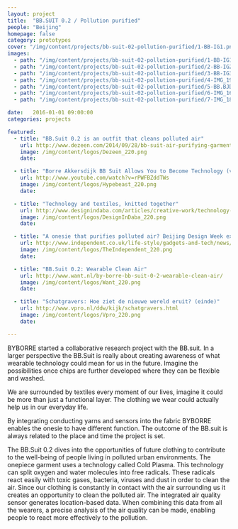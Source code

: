 ```yaml
---
layout: project
title:  "BB.SUIT 0.2 / Pollution purified"
people: "Beijing"
homepage: false
category: prototypes
cover: "/img/content/projects/bb-suit-02-pollution-purified/1-BB-IG1.png"
images:
  - path: "/img/content/projects/bb-suit-02-pollution-purified/1-BB-IG1.png"
  - path: "/img/content/projects/bb-suit-02-pollution-purified/2-BB-IG2.png"
  - path: "/img/content/projects/bb-suit-02-pollution-purified/3-BB-IG3.png"
  - path: "/img/content/projects/bb-suit-02-pollution-purified/4-IMG_1951-Edit-Edit.jpg"
  - path: "/img/content/projects/bb-suit-02-pollution-purified/5-BB.BJDW-FINAL-FINAL2.png"
  - path: "/img/content/projects/bb-suit-02-pollution-purified/6-IMG_1694.jpg"
  - path: "/img/content/projects/bb-suit-02-pollution-purified/7-IMG_1878.jpg"

date:   2016-01-01 09:00:00
categories: projects

featured:
  - title: "BB.Suit 0.2 is an outfit that cleans polluted air"
    url: http://www.dezeen.com/2014/09/28/bb-suit-air-purifying-garment-byborre-eva-de-laat/
    image: /img/content/logos/Dezeen_220.png
    date:

  - title: "Borre Akkersdijk BB Suit Allows You to Become Technology (video)"
    url: http://www.youtube.com/watch?v=rPWFBZddTWs
    image: /img/content/logos/Hypebeast_220.png
    date:

  - title: "Technology and textiles, knitted together"
    url: http://www.designindaba.com/articles/creative-work/technology-and-textiles-knitted-together
    image: /img/content/logos/DesignInDaba_220.png
    date:

  - title: "A onesie that purifies polluted air? Beijing Design Week exhibits wearable filter BB.Suit 2.0"
    url: http://www.independent.co.uk/life-style/gadgets-and-tech/news/a-onesie-that-purifies-polluted-air-beijing-design-week-exhibits-wearable-filter-bbsuit-20-9765030.html
    image: /img/content/logos/TheIndependent_220.png
    date:

  - title: "BB.Suit 0.2: Wearable Clean Air"
    url: http://www.want.nl/by-borre-bb-suit-0-2-wearable-clean-air/
    image: /img/content/logos/Want_220.png
    date:

  - title: "Schatgravers: Hoe ziet de nieuwe wereld eruit? (einde)"
    url: http://www.vpro.nl/ddw/kijk/schatgravers.html
    image: /img/content/logos/Vpro_220.png
    date:

---
```


BYBORRE started a collaborative research project with the BB.suit. In a larger perspective the BB.Suit is really about creating awareness of what wearable technology could mean for us in the future. Imagine the possibilities once chips are further developed where they can be flexible and washed.

We are surrounded by textiles every moment of our lives, imagine it could be more than just a functional layer. The clothing we wear could actually help us in our everyday life.

By integrating conducting yarns and sensors into the fabric BYBORRE enables the onesie to have different function. The outcome of the BB.suit is always related to the place and time the project is set.

The BB.Suit 0.2 dives into the opportunities of future clothing to contribute to the well-being of people living in polluted urban environments. The onepiece garment uses a technology called Cold Plasma. This technology can split oxygen and water molecules into free radicals. These radicals react easily with toxic gases, bacteria, viruses and dust in order to clean the air. Since our clothing is constantly in contact with the air surrounding us it creates an opportunity to clean the polluted air. The integrated air quality sensor generates location-based data. When combining this data from all the wearers, a precise analysis of the air quality can be made, enabling people to react more effectively to the pollution.
